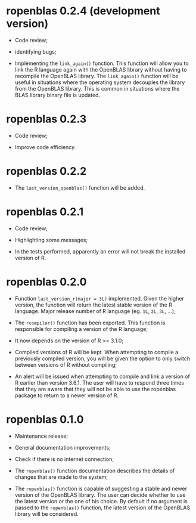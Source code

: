 
# ropenblas 0.2.4 (development version)

* Code review;

* identifying bugs;

* Implementing the `link_again()` function. This function will allow you to link the R language again with the OpenBLAS library without having to recompile the OpenBLAS library. The `link_again()` function will be useful in situations where the operating system decouples the library from the OpenBLAS library. This is common in situations where the BLAS library binary file is updated.

# ropenblas 0.2.3

* Code review;

* Improve code efficiency.

# ropenblas 0.2.2 

* The `last_version_openblas()` function will be added.

# ropenblas 0.2.1

* Code review;

* Highlighting some messages;

* In the tests performed, apparently an error will not break the installed version of R.


# ropenblas 0.2.0

* Function `last_version_r(major = 3L)` implemented.  Given the higher version, the function will return the latest stable version of the R language. Major release number of R language (eg. `1L`, `2L`, `3L`, ...);

* The `rcompiler()` function has been exported. This function is responsible for compiling a version of the R language;

* It now depends on the version of R >= 3.1.0;

* Compiled versions of R will be kept. When attempting to compile a previously compiled version, you will be given the option to only switch between versions of R without compiling;

* An alert will be issued when attempting to compile and link a version of R earlier than version 3.6.1. The user will have to respond three times that they are aware that they will not be able to use the ropenblas package to return to a newer version of R.

# ropenblas 0.1.0

* Maintenance release;

* General documentation improvements;

* Check if there is no internet connection;

* The `ropenblas()` function documentation describes the details of changes that are made to the system;

* The `ropenblas()` function is capable of suggesting a stable and newer version of the OpenBLAS library. The user can decide whether to use the latest version or the one of his choice. By default if no argument is passed to the `ropenblas()` function, the latest version of the OpenBLAS library will be considered.